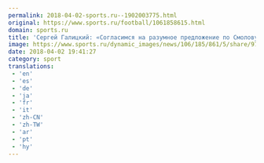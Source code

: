 ```yaml
---
permalink: 2018-04-02-sports.ru--1902003775.html
original: https://www.sports.ru/football/1061858615.html
domain: sports.ru
title: 'Сергей Галицкий: «Согласимся на разумное предложение по Смолову. Это будет знаком уважения к нему»'
image: https://www.sports.ru/dynamic_images/news/106/185/861/5/share/9796f4.png
date: 2018-04-02 19:41:27
category: sport
translations: 
 - 'en'
 - 'es'
 - 'de'
 - 'ja'
 - 'fr'
 - 'it'
 - 'zh-CN'
 - 'zh-TW'
 - 'ar'
 - 'pt'
 - 'hy'
---
```


